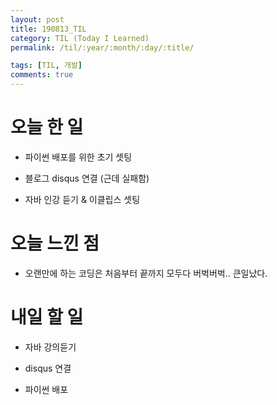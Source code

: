 ```yaml
---
layout: post
title: 190813_TIL
category: TIL (Today I Learned)
permalink: /til/:year/:month/:day/:title/

tags: [TIL, 개발]
comments: true
---
```

# 오늘 한 일

- 파이썬 배포를 위한 초기 셋팅

- 블로그 disqus 연결 (근데 실패함)

- 자바 인강 듣기 & 이클립스 셋팅

# 오늘 느낀 점

- 오랜만에 하는 코딩은 처음부터 끝까지 모두다 버벅버벅.. 큰일났다.

# 내일 할 일

- 자바 강의듣기

- disqus 연결

- 파이썬 배포

